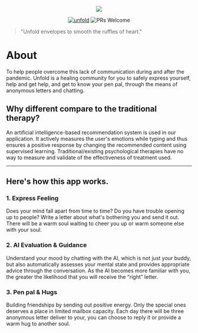 <p align="center"><img src="https://image.freepik.com/free-psd/mental-health-banner-template_23-2148652570.jpg"></p>

<p align="center">
  <a href="https://github.com/sindresorhus/awesome"><img alt="unfold" src="https://awesome.re/badge.svg"/></a>
  <img alt="PRs Welcome" src="https://img.shields.io/badge/PRs-welcome-brightgreen.svg"/>
</p>


> "Unfold envelopes to smooth the ruffles of heart."

# About

To help people overcome this lack of communication during and after the pandemic. Unfold is a healing community for you to safely express yourself, help and get help, and get to know your pen pal, through the means of anonymous letters and chatting.

## Why different compare to the traditional therapy?
An artificial intelligence-based recommendation system is used in our application. It actively measures the user's emotions while typing and thus ensures a positive response by changing the recommended content using supervised learning. Traditional/existing psychological therapies have no way to measure and validate of the effectiveness of treatment used.

---

## Here's how this app works.
### 1. Express Feeling
Does your mind fall apart from time to time? Do you have trouble opening up to people? Write a letter about what's bothering you and send it out. There will be a warm soul waiting to cheer you up or warm someone else with your soul.

### 2. AI Evaluation & Guidance
Understand your mood by chatting with the AI, which is not just your buddy, but also automatically assesses your mental state and provides appropriate advice through the conversation. As the AI becomes more familiar with you, the greater the likelihood that you will receive the “right” letter.

### 3. Pen pal & Hugs
Building friendships by sending out positive energy. Only the special ones deserves a place in limited mailbox capacity. Each day there will be three anonymous letter deliver to your, you can choose to reply it or provide a warm hug to another soul.
